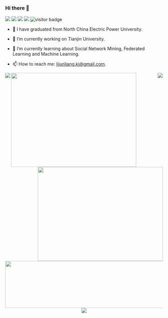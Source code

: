 ### Hi there 👋
[![](https://img.shields.io/badge/CSDN-%40Cyril__KI-yellowgreen)](https://blog.csdn.net/Cyril_KI) ![](https://img.shields.io/badge/%E5%85%AC%E4%BC%97%E5%8F%B7-%40KI%E7%9A%84%E7%AE%97%E6%B3%95%E6%9D%82%E8%AE%B0-red) 
![](https://img.shields.io/github/followers/ki-ljl?style=social) ![](https://img.shields.io/github/stars/ki-ljl?style=social)
![visitor badge](https://visitor-badge.deta.dev/badge?page_id=ki-ljl.visitor-badge)

- 🔭 I have graduated from North China Electric Power University.

- 🔭 I’m currently working on Tianjin University.

- 🌱 I’m currently learning about Social Network Mining, Federated Learning and Machine Learning.

- 📫 How to reach me: lijunliang.ki@gmail.com.


<div align="left"><img align="left" src="https://github-readme-stats.vercel.app/api?username=ki-ljl&show_icons=true&hide_title=false&theme=merko&card_width=360" /></div>
<div align="right"> <img align="right" src="https://github-readme-stats.vercel.app/api/top-langs/?username=ki-ljl&hide_title=false&theme=merko&card_width=300" /> </div>

<div align="left"> <img align="left" src="https://github-readme-streak-stats.herokuapp.com/?user=ki-ljl" width=400 height=300/> </div>
<div align="right"><img align="right" src="https://stats.justsong.cn/api/csdn?id=Cyril_KI&theme=dark" width=400 height=300> </div>

<div align="center"> <img align="center" src="https://github-profile-trophy.vercel.app/?username=ki-ljl" width=600 height=150/></div>

<div align="center"> <img src="https://activity-graph.herokuapp.com/graph?username=ki-ljl&theme=xcode" /> </div>

<!-- [![Readme Card](https://github-readme-stats.vercel.app/api/pin/?username=ki-ljl&repo=node2vec)](https://github.com/ki-ljl/node2vec) -->
<!--
**ki-ljl/ki-ljl** is a ✨ _special_ ✨ repository because its `README.md` (this file) appears on your GitHub profile.

Here are some ideas to get you started:

- 🔭 I’m currently working on ...
- 🌱 I’m currently learning ...
- 👯 I’m looking to collaborate on ...
- 🤔 I’m looking for help with ...
- 💬 Ask me about ...
- 📫 How to reach me: ...
- 😄 Pronouns: ...
- ⚡ Fun fact: ...
-->
